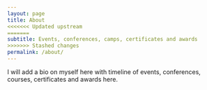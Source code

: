 ```yaml
---
layout: page
title: About
<<<<<<< Updated upstream
=======
subtitle: Events, conferences, camps, certificates and awards
>>>>>>> Stashed changes
permalink: /about/
---
```


I will add a bio on myself here with timeline of events, conferences, courses, certificates and awards here.
